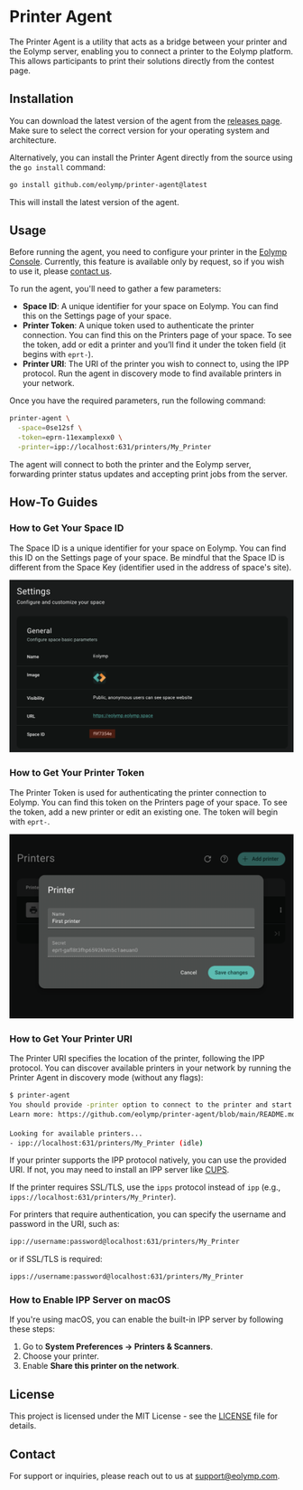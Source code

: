 # Printer Agent

The Printer Agent is a utility that acts as a bridge between your printer and the Eolymp server, enabling you to connect a printer to the Eolymp platform. This allows participants to print their solutions directly from the contest page.

## Installation

You can download the latest version of the agent from the [releases page](https://github.com/eolymp/printer-agent/releases). Make sure to select the correct version for your operating system and architecture.

Alternatively, you can install the Printer Agent directly from the source using the `go install` command:

```bash
go install github.com/eolymp/printer-agent@latest
```

This will install the latest version of the agent.

## Usage

Before running the agent, you need to configure your printer in the [Eolymp Console](https://console.eolymp.com/). Currently, this feature is available only by request, so if you wish to use it, please [contact us](mailto:support@eolymp.com).

To run the agent, you'll need to gather a few parameters:

- **Space ID**: A unique identifier for your space on Eolymp. You can find this on the Settings page of your space.
- **Printer Token**: A unique token used to authenticate the printer connection. You can find this on the Printers page of your space. To see the token, add or edit a printer and you’ll find it under the token field (it begins with `eprt-`).
- **Printer URI**: The URI of the printer you wish to connect to, using the IPP protocol. Run the agent in discovery mode to find available printers in your network.

Once you have the required parameters, run the following command:

```bash
printer-agent \
  -space=0se12sf \
  -token=eprn-11examplexx0 \
  -printer=ipp://localhost:631/printers/My_Printer
```

The agent will connect to both the printer and the Eolymp server, forwarding printer status updates and accepting print jobs from the server.

## How-To Guides

### How to Get Your Space ID

The Space ID is a unique identifier for your space on Eolymp. You can find this ID on the Settings page of your space. Be mindful that the Space ID is different from the Space Key (identifier used in the address of space's site).

![A screenshot showing Space ID on Settings page](.github/readme/space-id.png)

### How to Get Your Printer Token

The Printer Token is used for authenticating the printer connection to Eolymp. You can find this token on the Printers page of your space. To see the token, add a new printer or edit an existing one. The token will begin with `eprt-`.

![A screenshot showing Printer Token in a dialog](.github/readme/printer-token.png)

### How to Get Your Printer URI

The Printer URI specifies the location of the printer, following the IPP protocol. You can discover available printers in your network by running the Printer Agent in discovery mode (without any flags):

```bash
$ printer-agent
You should provide -printer option to connect to the printer and start printing documents.
Learn more: https://github.com/eolymp/printer-agent/blob/main/README.md

Looking for available printers...
- ipp://localhost:631/printers/My_Printer (idle)
```

If your printer supports the IPP protocol natively, you can use the provided URI. If not, you may need to install an IPP server like [CUPS](https://www.cups.org/).

If the printer requires SSL/TLS, use the `ipps` protocol instead of `ipp` (e.g., `ipps://localhost:631/printers/My_Printer`).

For printers that require authentication, you can specify the username and password in the URI, such as:

```bash
ipp://username:password@localhost:631/printers/My_Printer
```

or if SSL/TLS is required:

```bash
ipps://username:password@localhost:631/printers/My_Printer
```

### How to Enable IPP Server on macOS

If you're using macOS, you can enable the built-in IPP server by following these steps:
1. Go to **System Preferences → Printers & Scanners**.
2. Choose your printer.
3. Enable **Share this printer on the network**.

## License

This project is licensed under the MIT License - see the [LICENSE](LICENSE) file for details.

## Contact

For support or inquiries, please reach out to us at [support@eolymp.com](mailto:support@eolymp.com).
